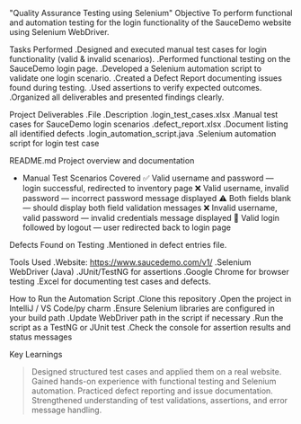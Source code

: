 "Quality Assurance  Testing using Selenium"
 Objective
To perform functional and automation testing for the login functionality of the SauceDemo website using Selenium WebDriver.


 Tasks Performed
.Designed and executed manual test cases for login functionality (valid & invalid scenarios).
.Performed functional testing on the SauceDemo login page.
.Developed a Selenium automation script to validate one login scenario.
.Created a Defect Report documenting issues found during testing.
.Used assertions to verify expected outcomes.
.Organized all deliverables and presented findings clearly.


Project Deliverables
.File 
.Description
.login_test_cases.xlsx
.Manual test cases for SauceDemo login scenarios
.defect_report.xlsx
.Document listing all identified defects
.login_automation_script.java
.Selenium automation script for login test case


README.md
Project overview and documentation
  * Manual Test Scenarios Covered
✅ Valid username and password — login successful, redirected to inventory page
❌ Valid username, invalid password — incorrect password message displayed
⚠️ Both fields blank — should display both field validation messages
❌ Invalid username, valid password — invalid credentials message displayed
🔁 Valid login followed by logout — user redirected back to login page


 Defects Found on Testing
  .Mentioned in defect entries file.


 Tools Used
.Website: https://www.saucedemo.com/v1/
.Selenium WebDriver (Java)
.JUnit/TestNG for assertions
.Google Chrome for browser testing
.Excel for documenting test cases and defects.

 How to Run the Automation Script
.Clone this repository
.Open the project in  IntelliJ / VS Code/py charm
.Ensure Selenium libraries are configured in your build path
.Update WebDriver path in the script if necessary
.Run the script as a TestNG or JUnit test
.Check the console for assertion results and status messages


 Key Learnings
>Designed structured test cases and applied them on a real website.
>Gained hands-on experience with functional testing and Selenium automation.
>Practiced defect reporting and issue documentation.
>Strengthened understanding of test validations, assertions, and error message handling.
